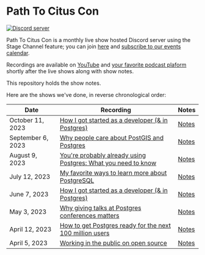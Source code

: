 # Path To Citus Con 

[![Discord server](https://img.shields.io/discord/1042492311080288306)](https://aka.ms/open-source-discord) 


Path To Citus Con is a monthly live show hosted Discord server using the Stage Channel feature; you can join [here](https://aka.ms/open-source-discord) and [subscribe to our events calendar](https://aka.ms/PathToCitusCon-cal). 

Recordings are available on [YouTube](http://aka.ms/PathToCitusCon-playlist) and [your favorite podcast plaform](https://pathtocituscon.transistor.fm/subscribe) shortly after the live shows along with show notes. 

This repository holds the show notes.  
  
Here are the shows we've done, in reverse chronological order:
  
| Date | Recording | Notes | 
| ---- | ---- | ---- | 
| October 11, 2023 | [How I got started as a developer (& in Postgres)](https://youtu.be/V8bw0UepeuI) | [Notes](https://github.com/citusdata/PathToCitusCon/blob/main/2023-10-11.md) | 
| September 6, 2023 | [Why people care about PostGIS and Postgres](https://youtu.be/nVg-z36m_pw) | [Notes](https://github.com/citusdata/PathToCitusCon/blob/main/2023-09-06.md) | 
| August 9, 2023 | [You're probably already using Postgres: What you need to know](https://youtu.be/SCSej6qYbao) | [Notes](https://github.com/citusdata/PathToCitusCon/blob/main/2023-08-09.md) | 
| July 12, 2023 | [My favorite ways to learn more about PostgreSQL](https://youtu.be/YHWyMbvB0ug) | [Notes](https://github.com/citusdata/PathToCitusCon/blob/main/2023-07-12.md) | 
| June 7, 2023 | [How I got started as a developer (& in Postgres)](https://youtu.be/72OdrpZXjEg) | [Notes](https://github.com/citusdata/PathToCitusCon/blob/main/2023-06-07.md) | 
| May 3, 2023 | [Why giving talks at Postgres conferences matters](https://youtu.be/RIvG_2ErRlU) | [Notes](https://github.com/citusdata/PathToCitusCon/blob/main/2023-05-03.md) | 
| April 12, 2023 | [How to get Postgres ready for the next 100 million users](https://youtu.be/dPp-seRKmgY) | [Notes](https://github.com/citusdata/PathToCitusCon/blob/main/2023-04-12.md) | 
| April 5, 2023 | [Working in the public on open source](https://youtu.be/Rnz3uJw1DNo) | [Notes](https://github.com/citusdata/PathToCitusCon/blob/main/2023-04-05.md) | 
